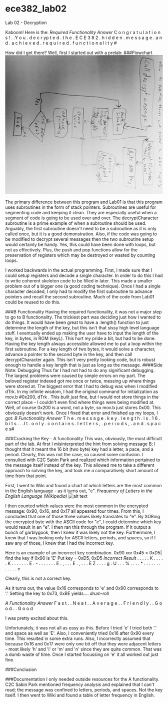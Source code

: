ece382_lab02
============

Lab 02 - Decryption

Kaboom! Here is the:
_Required Functionality Answer_
C	o	n	g	r	a	t	u	l a	t	i	o	n	s	!	.	.Y	o	u	.	d	e	c	r	yp	t	e	d	.	t	h	e	. E	C	E	3	8 2	.	h	i d	d	e	n	.	m	e	s	s  a	g	e	.	a	n	d	.	a c	h	i	e	v	e	d	.	r e	q	u	i	r	e	d	.	f u	n c	t	i	o	n	a	l i	t	y	#

How did I get there? Well, first I started out with a prelab:
###Flowchart
![alt text](https://raw.githubusercontent.com/byarbrough/ece382_lab02/master/flow2.jpg "Initial Flowchart")

The primary difference between this program and Lab01 is that this program uses subroutines in the form of stack pointers. Subroutines are useful for segmenting code and keeping it clean. They are especially useful when a segment of code is going to be used over and over. The decryptCharacter subroutine is a prime example of when a subroutine should be used. Arguably, the first subroutine doesn't need to be a subroutine as it is only called once, but it is  a good demonstration. Also, if the code was going to be modified to decrypt several messages then the two subroutine setup would certainly be handy. Yes, this could have been done with loops, but not as effectively. Plus, the push and pop functions allow for the preservation of registers which may be destroyed or wasted by counting loops.

I worked backwards in the actual programming. First, I made sure that I could setup registers and decode a single character. In order to do this I had to write coherent skeleton code to be filled in later. This made a smaller problem out of a bigger one (a good coding technique). Once I had a single character decoded, I only had to modify the first subroutine to advance pointers and recall the second subroutine. Much of the code from Lab01 could be reused to do this.

###B Functionality
Having the required functionality, it was not a major step to go to B functionality. The trickiest part was deciding just how I wanted to do things. It would have been great to have a .length() function to just determine the length of the key, but this isn't that sissy high level language stuff. I eventually ended up making the user have to input the length of the key, in bytes, in ROM (keyL). This hurt my pride a bit, but had to be done.
Having the key length always accessible allowed me to put a loop within the first subroutine. For a key length of two bytes, it would solve a character, advance a pointer to the second byte in the key, and then call decryptCharacter again. This isn't very pretty looking code, but is robust enough to handle a key length that is just as long as the message.
####Side Note: Debugging
Thus far I had not had to do any significant debugging. The largest problems were caused by simple errors on my part. The beloved register indexed got me once or twice, messing up where things were stored at. The biggest error that I had to debug was when I modified dTrk. In my infinite wisdom, I had the original command for initialization as mov.b #0x200, dTrk . This built just fine, but I would not store things in the correct place - I couldn't even find where things were being modified at. Well, of course 0x200 is a word, not a byte, so mov.b just stores 0x00. This obviously doesn't work.
Once I fixed that error and finished up my loops, I got:
_B Functionality Answer_
T	h	e	.	m	e	s	s	a g	e	.	k	e	y	.	l	e n	g	t	h	.	i	s	.	1 6	.	b	i	t	s	.	.	.I	t	.	o	n	l	y	.	c o	n	t	a	i	n	s	.	l e	t t	e	r	s	,	.	p e	r	i	o	d	s	,	.	a n	d	.	s	p	a	c	e	s#

###Cracking the Key - A functionality
This was, obviously, the most difficult part of the lab. At first I misinterpreted the hint from solving message B; I thought that it meant the 16 bit (two byte) key had a letter, a pace, and a period. Clearly, this was not the case, so caused some confusion. I consulted with C2C Sabin Park and realized which information pertained to the message itself instead of the key. This allowed me to take a different approach to solving the key, and took me a comparatively short amount of time from that point.

First, I went to Wiki and found a chart of which letters are the most common in the English language - as it turns out, "e". 
	_Frequency of Letters in the English Language (Wikipedia)_
	![alt text](http://upload.wikimedia.org/wikipedia/commons/thumb/d/d5/English_letter_frequency_%28alphabetic%29.svg/600px-English_letter_frequency_%28alphabetic%29.svg.png "Frequency of Letters in the English Language (Wikipedia)")
	
I then counted which values were the most common in the encrypted message: 0x90, 0x16, and 0x17 all appeared four times. From this, I concluded that one of those three values likely translates to "e". By XORing the encrypted byte with the ASCII code for "e", I could determine which key would result in an "e". I then ran this through the program. If it output a bunch of garblygook, then I knew it was likely not the key. Furthermore, I knew that I was looking only for ASCII letters, periods, and spaces, so if I saw any of those, I knew that I had the incorrect key.

Here is an example of an incorrect key combination.
0x90 xor 0x45 = 0xD5| find the key if 0x90 is 'E'
Put key = 0xD5, 0xD5
_Incorrect Result_ 
.	.	.	.	.	K	.	.	. .	.	K	.	.	.	.	.	. .	E	.	-	.	.	.	.	. .	.	E	.	,	.	.	.	E .	,	.	.	.	E	Z	.	. .	.	g	.	U	.	.	.	% .	.	.	.	*	.	.	.	. .	.	.	.	.	.	.	.	e 

Clearly, this is not a correct key.

As it turns out, the value 0x16 corresponds to 'e' and 0x90 corresponds to '.'
Setting the key to 0x73, 0xBE yields.... *drum-roll*

_A Functionality Answer_
F	a	s	t	.	.	N	e	a  t .	.	A	v	e	r	a	g e	.	.	F	r	i	e	n	d l	y	.	.	G	o	o	d	. .	G	o	o	d

I was pretty excited about this.

Unfortunately, it was not all as easy as this. Before I tried 'e' I tried both '.' and space as well as 'E'. Also, I conveniently tried 0x16 after 0x90 every time. This resulted in some extra runs. Also, I incorrectly assumed that because 0x16 and 0x17 were only one bit off that they were adjacent letters - most likely 'h' and 'i' or 'm' and 'n' since they are quite common. That was a dumb waste of time. Once I started focussing on 'e' it all worked out just fine.

###Conclusion


###Documentation
I only needed outside resources for the A functionality. C2C Sabin Park mentioned frequency analysis and explained that I can't read; the message was confined to letters, periods, and spaces. Not the key itself. I then went to Wiki and found a table of letter frequency in English.
